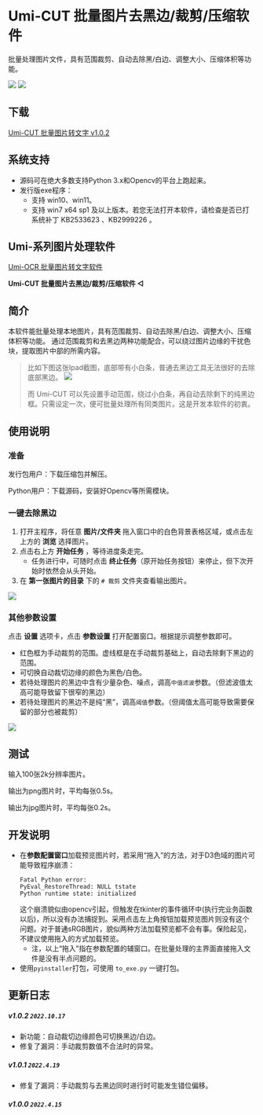 # Umi-CUT 批量图片去黑边/裁剪/压缩软件

批量处理图片文件，具有范围裁剪、自动去除黑/白边、调整大小、压缩体积等功能。

![](https://tupian.li/images/2022/04/15/image.png)
![](https://tupian.li/images/2022/04/15/image5f088a54bf9e3163.png)

## 下载

[Umi-CUT 批量图片转文字 v1.0.2](https://github.com/hiroi-sora/Umi-CUT/releases/tag/v1.0.2)

## 系统支持

- 源码可在绝大多数支持Python 3.x和Opencv的平台上跑起来。
- 发行版exe程序：
  - 支持 win10、win11。
  - 支持 win7 x64 sp1 及以上版本。若您无法打开本软件，请检查是否已打系统补丁 KB2533623 、KB2999226 。

## Umi-系列图片处理软件

[Umi-OCR 批量图片转文字软件](https://github.com/hiroi-sora/Umi-OCR)

**Umi-CUT 批量图片去黑边/裁剪/压缩软件 ◁**

## 简介

本软件能批量处理本地图片，具有范围裁剪、自动去除黑/白边、调整大小、压缩体积等功能。
通过范围裁剪和去黑边两种功能配合，可以绕过图片边缘的干扰色块，提取图片中部的所需内容。

> 比如下图这张Ipad截图，底部带有小白条，普通去黑边工具无法很好的去除底部黑边。
> ![](https://s1.ax1x.com/2022/04/15/L8GDRP.png)
> 
> 而 Umi-CUT 可以先设置手动范围，绕过小白条，再自动去除剩下的纯黑边框。只需设定一次，便可批量处理所有同类图片。这是开发本软件的初衷。


## 使用说明

### 准备

发行包用户：下载压缩包并解压。

Python用户：下载源码，安装好Opencv等所需模块。

### 一键去除黑边

1. 打开主程序，将任意 **图片/文件夹** 拖入窗口中的白色背景表格区域，或点击左上方的 **浏览** 选择图片。
2. 点击右上方 **开始任务** ，等待进度条走完。
   - 任务进行中，可随时点击 **终止任务**（原开始任务按钮）来停止，但下次开始时依然会从头开始。
3. 在 **第一张图片的目录** 下的 `# 裁剪` 文件夹查看输出图片。

![](https://s1.ax1x.com/2022/04/15/L8YDu8.png)

### 其他参数设置

点击 **设置** 选项卡，点击 **参数设置** 打开配置窗口。根据提示调整参数即可。
- 红色框为手动裁剪的范围。虚线框是在手动裁剪基础上，自动去除剩下黑边的范围。
- 可切换自动裁切边缘的颜色为黑色/白色。
- 若待处理图片的黑边中含有少量杂色、噪点，调高`中值滤波`参数。（但滤波值太高可能导致留下很窄的黑边）
- 若待处理图片的黑边不是纯“黑”，调高`阈值`参数。（但阈值太高可能导致需要保留的部分也被裁剪）

![](https://tupian.li/images/2022/04/15/imagef816383a8800731b.png)

## 测试

输入100张2k分辨率图片。

输出为png图片时，平均每张0.5s。

输出为jpg图片时，平均每张0.2s。

## 开发说明

- 在**参数配置窗口**加载预览图片时，若采用“拖入”的方法，对于D3色域的图片可能导致程序崩溃：
    ```
    Fatal Python error: 
    PyEval_RestoreThread: NULL tstate       
    Python runtime state: initialized
    ```
  这个崩溃貌似由opencv引起，但触发在tkinter的事件循环中(执行完业务函数以后)，所以没有办法捕捉到。采用点击左上角按钮加载预览图片则没有这个问题。对于普通sRGB图片，貌似两种方法加载预览都不会有事。保险起见，不建议使用拖入的方式加载预览。
  - 注，以上“拖入”指在参数配置的辅窗口。在批量处理的主界面直接拖入文件是没有半点问题的。
- 使用`pyinstaller`打包，可使用 `to_exe.py` 一键打包。

## 更新日志

##### v1.0.2 `2022.10.17`

- 新功能：自动裁切边缘颜色可切换黑边/白边。
- 修复了漏洞：手动裁剪数值不合法时的异常。

##### v1.0.1 `2022.4.19`

- 修复了漏洞：手动裁剪与去黑边同时进行时可能发生错位偏移。

##### v1.0.0 `2022.4.15`
